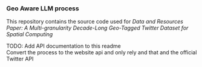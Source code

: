 ### Geo Aware LLM process
  
This repository contains the source code used for *Data and Resources Paper: A Multi-granularity Decade-Long Geo-Tagged Twitter Dataset for Spatial Computing*  
  
TODO:
Add API documentation to this readme  
Convert the process to the website api and only rely and that and the official Twitter API
